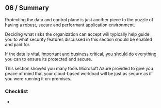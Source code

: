 ## 06 / Summary

Protecting the data and control plane is just another piece to the puzzle of having a robust, secure and performant application environment.

Deciding what risks the organization can accept will typically help guide you to what security features discussed in this section should be enabled and paid for.

If the data is vital, important and business critical, you should do everything you can to ensure its protected and secure.

This section showed you many tools Microsoft Azure provided to give you peace of mind that your cloud-based workload will be just as secure as if you were running it on-premises.

### Checklist

-
